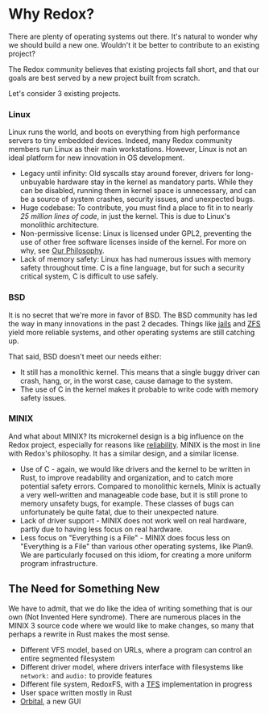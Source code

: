 Why Redox?
==========

There are plenty of operating systems out there. It's natural to wonder why we should build a new one. Wouldn't it be better to contribute to an existing project?

The Redox community believes that existing projects fall short, and that our goals are best served by a new project built from scratch.

Let's consider 3 existing projects.

### Linux

Linux runs the world, and boots on everything from high performance servers to tiny embedded devices. Indeed, many Redox community members run Linux as their main workstations. However, Linux is not an ideal platform for new innovation in OS development.

- Legacy until infinity: Old syscalls stay around forever, drivers for long-unbuyable hardware stay in the kernel as mandatory parts. While they can be disabled, running them in kernel space is unnecessary, and can be a source of system crashes, security issues, and unexpected bugs.
- Huge codebase: To contribute, you must find a place to fit in to nearly _25 million lines of code_, in just the kernel. This is due to Linux's monolithic architecture.
- Non-permissive license: Linux is licensed under GPL2, preventing the use of other free software licenses inside of the kernel. For more on why, see [Our Philosophy](./ch01-02-philosophy.md).
- Lack of memory safety: Linux has had numerous issues with memory safety throughout time. C is a fine language, but for such a security critical system, C is difficult to use safely.

### BSD

It is no secret that we're more in favor of BSD. The BSD community has led the way in many innovations in the past 2 decades. Things like [jails] and [ZFS] yield more reliable systems, and other operating systems are still catching up.

That said, BSD doesn't meet our needs either:

- It still has a monolithic kernel. This means that a single buggy driver can crash, hang, or, in the worst case, cause damage to the system.
- The use of C in the kernel makes it probable to write code with memory safety issues.

### MINIX

And what about MINIX? Its microkernel design is a big influence on the Redox project, especially for reasons like [reliability]. MINIX is the most in line with Redox's philosophy. It has a similar design, and a similar license.

- Use of C - again, we would like drivers and the kernel to be written in Rust, to improve readability and organization, and to catch more potential safety errors. Compared to monolithic kernels, Minix is actually a very well-written and manageable code base, but it is still prone to memory unsafety bugs, for example. These classes of bugs can unfortunately be quite fatal, due to their unexpected nature.
- Lack of driver support - MINIX does not work well on real hardware, partly due to having less focus on real hardware.
- Less focus on "Everything is a File" - MINIX does focus less on "Everything is a File" than various other operating systems, like Plan9. We are particularly focused on this idiom, for creating a more uniform program infrastructure.

The Need for Something New
--------------------------

We have to admit, that we do like the idea of writing something that is our own (Not Invented Here syndrome). There are numerous places in the MINIX 3 source code where we would like to make changes, so many that perhaps a rewrite in Rust makes the most sense.

- Different VFS model, based on URLs, where a program can control an entire segmented filesystem
- Different driver model, where drivers interface with filesystems like `network:` and `audio:` to provide features
- Different file system, RedoxFS, with a [TFS] implementation in progress
- User space written mostly in Rust
- [Orbital], a new GUI

[jails]: https://www.freebsd.org/doc/handbook/jails.html
[ZFS]: https://www.freebsd.org/doc/handbook/zfs.html
[reliability]: http://wiki.minix3.org/doku.php?id=www:documentation:reliability
[TFS]: https://gitlab.redox-os.org/redox-os/tfs
[Orbital]: https://gitlab.redox-os.org/redox-os/orbital
